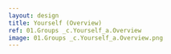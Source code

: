 ```yaml
---
layout: design
title: Yourself (Overview)
ref: 01.Groups _c.Yourself_a.Overview
image: 01.Groups _c.Yourself_a.Overview.png
---
```

